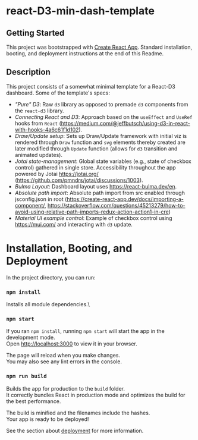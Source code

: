 # react-D3-min-dash-template

## Getting Started

This project was bootstrapped with [Create React App](https://github.com/facebook/create-react-app). 
Standard installation, booting, and deployment instructions at the end of this Readme.

## Description

This project consists of a somewhat minimal template for a React-D3 dashboard.
Some of the template's specs:

- *"Pure" D3*:  Raw `d3` library as opposed to premade `d3` components from the `react-d3` library.
- *Connecting React and D3*: Approach based on the `useEffect` and `UseRef` hooks from `React` (https://medium.com/@jeffbutsch/using-d3-in-react-with-hooks-4a6c61f1d102).
- *Draw/Update setup*: Sets up Draw/Update framework with initial viz is rendered through `Draw` function and `svg` elements thereby created are later modified through `Update` function (allows for `d3` transition and animated updates).
- *Jotai state-management*: Global state variables (e.g., state of checkbox control) gathered in single store. Accessibility throughout the app powered by Jotai https://jotai.org/ (https://github.com/pmndrs/jotai/discussions/1003).
- *Bulma Layout*: Dashboard layout uses https://react-bulma.dev/en.
- *Absolute path import*: Absolute path import from src enabled through jsconfig.json in root (https://create-react-app.dev/docs/importing-a-component/, https://stackoverflow.com/questions/45213279/how-to-avoid-using-relative-path-imports-redux-action-action1-in-cre)
- *Material UI example control*: Example of checkbox control using https://mui.com/ and interacting with `d3` update.

# Installation, Booting, and Deployment

In the project directory, you can run:

### `npm install`

Installs all module dependencies.\

### `npm start`

If you ran `npm install`, running `npm start`  will start the app in the development mode.\
Open [http://localhost:3000](http://localhost:3000) to view it in your browser.

The page will reload when you make changes.\
You may also see any lint errors in the console.

### `npm run build`

Builds the app for production to the `build` folder.\
It correctly bundles React in production mode and optimizes the build for the best performance.

The build is minified and the filenames include the hashes.\
Your app is ready to be deployed!

See the section about [deployment](https://facebook.github.io/create-react-app/docs/deployment) for more information.